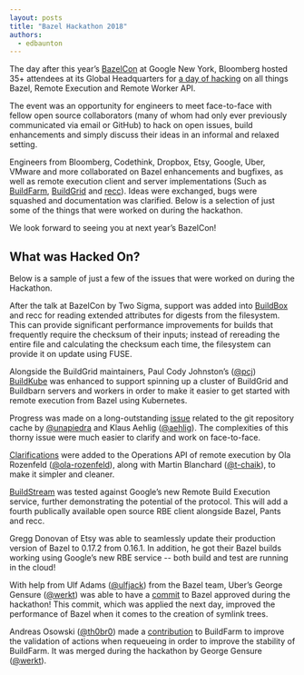 ```yaml
---
layout: posts
title: "Bazel Hackathon 2018"
authors:
  - edbaunton
---
```


The day after this year’s [BazelCon](https://conf.bazel.build/2018) at Google New York, Bloomberg hosted 35+ attendees at its Global Headquarters for [a day of hacking](https://conf.bazel.build/2018/hackathon) on all things Bazel, Remote Execution and Remote Worker API.

The event was an opportunity for engineers to meet face-to-face with fellow open source collaborators (many of whom had only ever previously communicated via email or GitHub) to hack on open issues, build enhancements and simply discuss their ideas in an informal and relaxed setting.

Engineers from Bloomberg, Codethink, Dropbox, Etsy, Google, Uber, VMware and more collaborated on Bazel enhancements and bugfixes, as well as remote execution client and server implementations (Such as [BuildFarm](https://github.com/bazelbuild/bazel-buildfarm), [BuildGrid](https://gitlab.com/BuildGrid/buildgrid) and [recc](https://gitlab.com/bloomberg/recc)). Ideas were exchanged, bugs were squashed and documentation was clarified. Below is a selection of just some of the things that were worked on during the hackathon.

We look forward to seeing you at next year’s BazelCon!

## What was Hacked On?

Below is a sample of just a few of the issues that were worked on during the Hackathon.

After the talk at BazelCon by Two Sigma, support was added into [BuildBox](https://gitlab.com/BuildStream/buildbox/merge_requests/9) and recc for reading extended attributes for digests from the filesystem. This can provide significant performance improvements for builds that frequently require the checksum of their inputs; instead of rereading the entire file and calculating the checksum each time, the filesystem can provide it on update using FUSE.

Alongside the BuildGrid maintainers, Paul Cody Johnston’s ([@pcj](https://github.com/pcj)) [BuildKube](https://groups.google.com/forum/#!topic/bazel-discuss/pPNIc9-liCE) was enhanced to support spinning up a cluster of BuildGrid and Buildbarn servers and workers in order to make it easier to get started with remote execution from Bazel using Kubernetes.

Progress was made on a long-outstanding [issue](https://github.com/bazelbuild/bazel/pull/5928) related to the git repository cache by [@unapiedra](https://github.com/unapiedra) and Klaus Aehlig ([@aehlig](https://github.com/aehlig)). The complexities of this thorny issue were much easier to clarify and work on face-to-face.

[Clarifications](https://github.com/bazelbuild/remote-apis/pull/30) were added to the Operations API of remote execution by Ola Rozenfeld ([@ola-rozenfeld](https://github.com/ola-rozenfeld)), along with Martin Blanchard ([@t-chaik](https://github.com/t-chaik)), to make it simpler and cleaner.

[BuildStream](https://gitlab.com/BuildStream/buildstream) was tested against Google’s new Remote Build Execution service, further demonstrating the potential of the protocol. This will add a fourth publically available open source RBE client alongside Bazel, Pants and recc.

Gregg Donovan of Etsy was able to seamlessly update their production version of Bazel to 0.17.2 from 0.16.1. In addition, he got their Bazel builds working using Google’s new RBE service -- both build and test are running in the cloud!

With help from Ulf Adams ([@ulfjack](https://github.com/ulfjack)) from the Bazel team, Uber’s George Gensure ([@werkt](http://www.github.com/werkt)) was able to have a [commit](https://github.com/bazelbuild/bazel/pull/6365/files) to Bazel approved during the hackathon! This commit, which was applied the next day, improved the performance of Bazel when it comes to the creation of symlink trees.

Andreas Osowski ([@th0br0](https://github.com/th0br0)) made a [contribution](https://github.com/bazelbuild/bazel-buildfarm/pull/190) to BuildFarm to improve the validation of actions when requeueing in order to improve the stability of BuildFarm. It was merged during the hackathon by George Gensure ([@werkt](http://www.github.com/werkt)).
